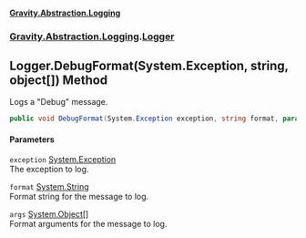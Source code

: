 #### [Gravity.Abstraction.Logging](./index.md 'index')
### [Gravity.Abstraction.Logging](./Gravity-Abstraction-Logging.md 'Gravity.Abstraction.Logging').[Logger](./Gravity-Abstraction-Logging-Logger.md 'Gravity.Abstraction.Logging.Logger')
## Logger.DebugFormat(System.Exception, string, object[]) Method
Logs a "Debug" message.  
```csharp
public void DebugFormat(System.Exception exception, string format, params object[] args);
```
#### Parameters
<a name='Gravity-Abstraction-Logging-Logger-DebugFormat(System-Exception_string_object--)-exception'></a>
`exception` [System.Exception](https://docs.microsoft.com/en-us/dotnet/api/System.Exception 'System.Exception')  
The exception to log.  
  
<a name='Gravity-Abstraction-Logging-Logger-DebugFormat(System-Exception_string_object--)-format'></a>
`format` [System.String](https://docs.microsoft.com/en-us/dotnet/api/System.String 'System.String')  
Format string for the message to log.  
  
<a name='Gravity-Abstraction-Logging-Logger-DebugFormat(System-Exception_string_object--)-args'></a>
`args` [System.Object](https://docs.microsoft.com/en-us/dotnet/api/System.Object 'System.Object')[[]](https://docs.microsoft.com/en-us/dotnet/api/System.Array 'System.Array')  
Format arguments for the message to log.  
  
